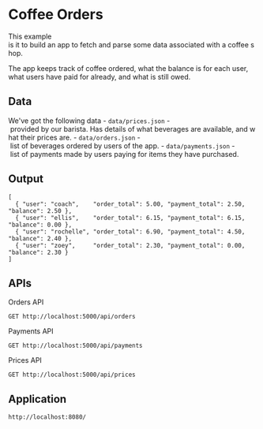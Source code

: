 # Coffee Orders

This example is it to build an app to fetch and parse some data associated with a coffee shop.

The app keeps track of coffee ordered, what the balance is for each user, what users have paid for already, and what is still owed.

## Data

We've got the following data
- `data/prices.json` - provided by our barista. Has details of what beverages are available, and what their prices are.
- `data/orders.json` - list of beverages ordered by users of the app.
- `data/payments.json` - list of payments made by users paying for items they have purchased.

## Output

  ```
  [
    { "user": "coach",    "order_total": 5.00, "payment_total": 2.50, "balance": 2.50 },
    { "user": "ellis",    "order_total": 6.15, "payment_total": 6.15, "balance": 0.00 },
    { "user": "rochelle", "order_total": 6.90, "payment_total": 4.50, "balance": 2.40 },
    { "user": "zoey",     "order_total": 2.30, "payment_total": 0.00, "balance": 2.30 }
  ]
  ```

## APIs 
Orders API
```
GET http://localhost:5000/api/orders
```

Payments API
```
GET http://localhost:5000/api/payments
```

Prices API
```
GET http://localhost:5000/api/prices
```

## Application
```
http://localhost:8080/
```
